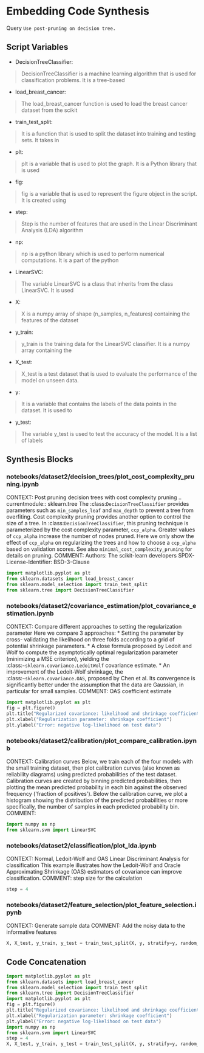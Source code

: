 # Embedding Code Synthesis
Query `Use post-pruning on decision tree.`
## Script Variables
- DecisionTreeClassifier:<br>
>DecisionTreeClassifier is a machine learning algorithm that is used for classification problems. It is a tree-based
- load_breast_cancer:<br>
>The load_breast_cancer function is used to load the breast cancer dataset from the scikit
- train_test_split:<br>
>It is a function that is used to split the dataset into training and testing sets. It takes in
- plt:<br>
>plt is a variable that is used to plot the graph. It is a Python library that is used
- fig:<br>
>fig is a variable that is used to represent the figure object in the script. It is created using
- step:<br>
>Step is the number of features that are used in the Linear Discriminant Analysis (LDA) algorithm
- np:<br>
>np is a python library which is used to perform numerical computations. It is a part of the python
- LinearSVC:<br>
>The variable LinearSVC is a class that inherits from the class LinearSVC. It is used
- X:<br>
>X is a numpy array of shape (n_samples, n_features) containing the features of the dataset
- y_train:<br>
>y_train is the training data for the LinearSVC classifier. It is a numpy array containing the
- X_test:<br>
>X_test is a test dataset that is used to evaluate the performance of the model on unseen data.
- y:<br>
>It is a variable that contains the labels of the data points in the dataset. It is used to
- y_test:<br>
>The variable y_test is used to test the accuracy of the model. It is a list of labels
## Synthesis Blocks
### notebooks/dataset2/decision_trees/plot_cost_complexity_pruning.ipynb
CONTEXT:   Post pruning decision trees with cost complexity pruning  .. currentmodule:: sklearn.tree  The :class:`DecisionTreeClassifier` provides
parameters such as ``min_samples_leaf`` and ``max_depth`` to prevent a tree from overfiting. Cost complexity pruning provides another option to
control the size of a tree. In :class:`DecisionTreeClassifier`, this pruning technique is parameterized by the cost complexity parameter,
``ccp_alpha``. Greater values of ``ccp_alpha`` increase the number of nodes pruned. Here we only show the effect of ``ccp_alpha`` on regularizing the
trees and how to choose a ``ccp_alpha`` based on validation scores.  See also `minimal_cost_complexity_pruning` for details on pruning.  COMMENT:
Authors: The scikit-learn developers SPDX-License-Identifier: BSD-3-Clause
```python
import matplotlib.pyplot as plt
from sklearn.datasets import load_breast_cancer
from sklearn.model_selection import train_test_split
from sklearn.tree import DecisionTreeClassifier
```

### notebooks/dataset2/covariance_estimation/plot_covariance_estimation.ipynb
CONTEXT:  Compare different approaches to setting the regularization parameter  Here we compare 3 approaches:  * Setting the parameter by cross-
validating the likelihood on three folds   according to a grid of potential shrinkage parameters.  * A close formula proposed by Ledoit and Wolf to
compute   the asymptotically optimal regularization parameter (minimizing a MSE   criterion), yielding the :class:`~sklearn.covariance.LedoitWolf`
covariance estimate.  * An improvement of the Ledoit-Wolf shrinkage, the   :class:`~sklearn.covariance.OAS`, proposed by Chen et al. Its   convergence
is significantly better under the assumption that the data   are Gaussian, in particular for small samples.   COMMENT: OAS coefficient estimate
```python
import matplotlib.pyplot as plt
fig = plt.figure()
plt.title("Regularized covariance: likelihood and shrinkage coefficient")
plt.xlabel("Regularization parameter: shrinkage coefficient")
plt.ylabel("Error: negative log-likelihood on test data")
```

### notebooks/dataset2/calibration/plot_compare_calibration.ipynb
CONTEXT:  Calibration curves  Below, we train each of the four models with the small training dataset, then plot calibration curves (also known as
reliability diagrams) using predicted probabilities of the test dataset. Calibration curves are created by binning predicted probabilities, then
plotting the mean predicted probability in each bin against the observed frequency ('fraction of positives'). Below the calibration curve, we plot a
histogram showing the distribution of the predicted probabilities or more specifically, the number of samples in each predicted probability bin.
COMMENT:
```python
import numpy as np
from sklearn.svm import LinearSVC
```

### notebooks/dataset2/classification/plot_lda.ipynb
CONTEXT:   Normal, Ledoit-Wolf and OAS Linear Discriminant Analysis for classification  This example illustrates how the Ledoit-Wolf and Oracle
Approximating Shrinkage (OAS) estimators of covariance can improve classification.  COMMENT: step size for the calculation
```python
step = 4
```

### notebooks/dataset2/feature_selection/plot_feature_selection.ipynb
CONTEXT:  Generate sample data    COMMENT: Add the noisy data to the informative features
```python
X, X_test, y_train, y_test = train_test_split(X, y, stratify=y, random_state=0)
```

## Code Concatenation
```python
import matplotlib.pyplot as plt
from sklearn.datasets import load_breast_cancer
from sklearn.model_selection import train_test_split
from sklearn.tree import DecisionTreeClassifier
import matplotlib.pyplot as plt
fig = plt.figure()
plt.title("Regularized covariance: likelihood and shrinkage coefficient")
plt.xlabel("Regularization parameter: shrinkage coefficient")
plt.ylabel("Error: negative log-likelihood on test data")
import numpy as np
from sklearn.svm import LinearSVC
step = 4
X, X_test, y_train, y_test = train_test_split(X, y, stratify=y, random_state=0)
```
